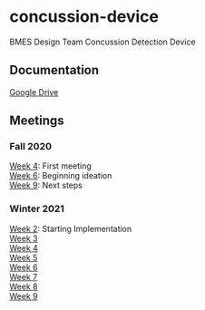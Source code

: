 # concussion-device
BMES Design Team Concussion Detection Device

## Documentation
[Google Drive](https://drive.google.com/drive/folders/1qz8TVgbXKCh4ZQR9lxwcG7XJiXTp2hxc?usp=sharing)

## Meetings 
### Fall 2020
[Week 4](https://docs.google.com/presentation/d/1XUA7TvoGh0jiHAbIuLfIlue5a8Mz94BkI0skpvJ91eE/edit?usp=sharing): First meeting <br />
[Week 6](https://docs.google.com/presentation/d/1JFGyqPv_ZlG2ScZGtvL9FfF0rOjrH7dZLYX6dv33xi8/edit?usp=sharing): Beginning ideation <br />
[Week 9](https://docs.google.com/presentation/d/1OG_ysEIINQxC71xe1E01OFmOmTonohayFo9sMJ56Oes/edit?usp=sharing): Next steps <br />

### Winter 2021
[Week 2](https://docs.google.com/presentation/d/1RyU_aoMwADjmPdsyJ9x6CW8hnduN41Iho3e2wQ8GloA/edit?usp=sharing): Starting Implementation  
[Week 3](https://docs.google.com/presentation/d/1rLN6eExoGj89swncmkG5wJ3ity5GDnCA5ZUHoR4RCFU/edit?usp=sharing)  
[Week 4](https://docs.google.com/presentation/d/1gXipcXTTkQ6VX9PyyDrrpzDjonBmoDX5KoQrFdlaAJc/edit?usp=sharing)   
[Week 5](https://docs.google.com/presentation/d/14LAHf2zJ7faMGh_BDNLw7uxwRIj5xJLkzM59i1D8O-w/edit?usp=sharing)  
[Week 6](https://docs.google.com/presentation/d/19OguI8ylxwQimZRoRccPH9kWXu5wq0Vm_rs355bbZwM/edit?usp=sharing)   
[Week 7](https://docs.google.com/presentation/d/1W6fsH-E_aGyH4dvW45UFVHo-1a6Bv-qv_qjUbBNBTp0/edit?usp=sharing)  
[Week 8](https://docs.google.com/presentation/d/10OZOsxtrTxa2lR_1aiUFMyLeDrBZd5roCicCUisteMk/edit?usp=sharing)  
[Week 9](https://docs.google.com/presentation/d/1RbAtYuGBH87oS0JXTjDLw1eTLizvHx1PjvDjrZmhax8/edit?usp=sharing)  
